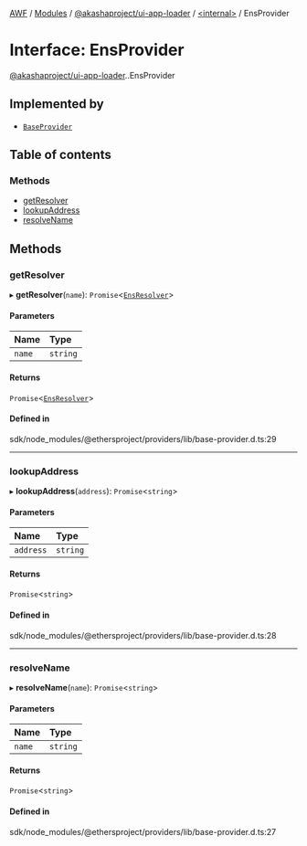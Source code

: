 [AWF](../README.md) / [Modules](../modules.md) / [@akashaproject/ui-app-loader](../modules/akashaproject_ui_app_loader.md) / [<internal\>](../modules/akashaproject_ui_app_loader._internal_.md) / EnsProvider

# Interface: EnsProvider

[@akashaproject/ui-app-loader](../modules/akashaproject_ui_app_loader.md).[<internal>](../modules/akashaproject_ui_app_loader._internal_.md).EnsProvider

## Implemented by

- [`BaseProvider`](../classes/akashaproject_ui_app_loader._internal_.BaseProvider.md)

## Table of contents

### Methods

- [getResolver](akashaproject_ui_app_loader._internal_.EnsProvider.md#getresolver)
- [lookupAddress](akashaproject_ui_app_loader._internal_.EnsProvider.md#lookupaddress)
- [resolveName](akashaproject_ui_app_loader._internal_.EnsProvider.md#resolvename)

## Methods

### getResolver

▸ **getResolver**(`name`): `Promise`<[`EnsResolver`](akashaproject_ui_app_loader._internal_.EnsResolver.md)\>

#### Parameters

| Name | Type |
| :------ | :------ |
| `name` | `string` |

#### Returns

`Promise`<[`EnsResolver`](akashaproject_ui_app_loader._internal_.EnsResolver.md)\>

#### Defined in

sdk/node_modules/@ethersproject/providers/lib/base-provider.d.ts:29

___

### lookupAddress

▸ **lookupAddress**(`address`): `Promise`<`string`\>

#### Parameters

| Name | Type |
| :------ | :------ |
| `address` | `string` |

#### Returns

`Promise`<`string`\>

#### Defined in

sdk/node_modules/@ethersproject/providers/lib/base-provider.d.ts:28

___

### resolveName

▸ **resolveName**(`name`): `Promise`<`string`\>

#### Parameters

| Name | Type |
| :------ | :------ |
| `name` | `string` |

#### Returns

`Promise`<`string`\>

#### Defined in

sdk/node_modules/@ethersproject/providers/lib/base-provider.d.ts:27

